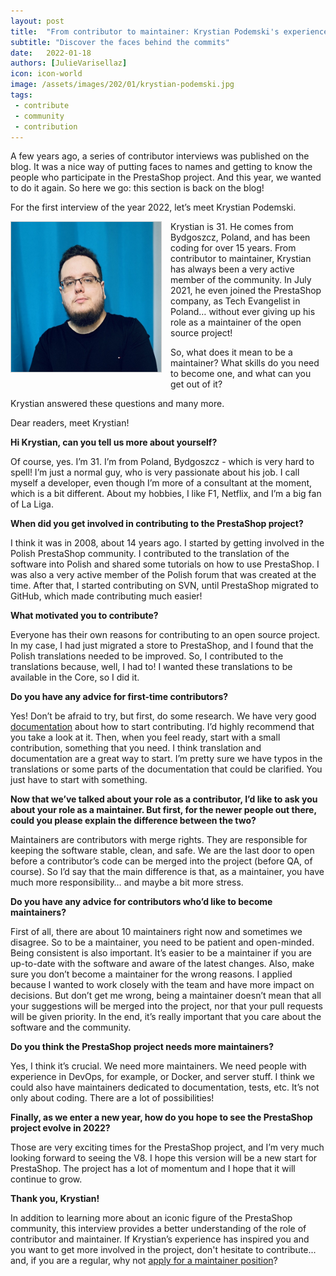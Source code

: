 ```yaml
---
layout: post
title:  "From contributor to maintainer: Krystian Podemski's experience with the PrestaShop project"
subtitle: "Discover the faces behind the commits"
date:   2022-01-18 
authors: [JulieVarisellaz]
icon: icon-world
image: /assets/images/202/01/krystian-podemski.jpg
tags:
 - contribute
 - community
 - contribution
---
```

A few years ago, a series of contributor interviews was published on the blog. It was a nice way of putting faces to names and getting to know the people who participate in the PrestaShop project. And this year, we wanted to do it again. So here we go: this section is back on the blog!

For the first interview of the year 2022, let’s meet Krystian Podemski.

<img style="border: 1px solid #CCC; float: left; margin: 0 1em 1em 0;" width="240" height="240" src="/assets/images/2022/01/krystian-podemski.jpg">

Krystian is 31. He comes from Bydgoszcz, Poland, and has been coding for over 15 years. From contributor to maintainer, Krystian has always been a very active member of the community. In July 2021, he even joined the PrestaShop company, as Tech Evangelist in Poland… without ever giving up his role as a maintainer of the open source project!

So, what does it mean to be a maintainer? What skills do you need to become one, and what can you get out of it? 

Krystian answered these questions and many more.

Dear readers, meet Krystian!

**Hi Krystian, can you tell us more about yourself?**

Of course, yes. I’m 31. I’m from Poland, Bydgoszcz - which is very hard to spell! I’m just a normal guy, who is very passionate about his job. 
I call myself a developer, even though I’m more of a consultant at the moment, which is a bit different.
About my hobbies, I like F1, Netflix, and I’m a big fan of La Liga. 

**When did you get involved in contributing to the PrestaShop project?**

I think it was in 2008, about 14 years ago. I started by getting involved in the Polish PrestaShop community. I contributed to the translation of the software into Polish and shared some tutorials on how to use PrestaShop. I was also a very active member of the Polish forum that was created at the time.
After that, I started contributing on SVN, until PrestaShop migrated to GitHub, which made contributing much easier!

**What motivated you to contribute?**

Everyone has their own reasons for contributing to an open source project. In my case, I had just migrated a store to PrestaShop, and I found that the Polish translations needed to be improved. So, I contributed to the translations because, well, I had to! I wanted these translations to be available in the Core, so I did it.

**Do you have any advice for first-time contributors?**

Yes! Don’t be afraid to try, but first, do some research. We have very good [documentation](https://devdocs.prestashop.com/1.7/contribute/) about how to start contributing. I’d highly recommend that you take a look at it. Then, when you feel ready, start with a small contribution, something that you need. I think translation and documentation are a great way to start. I’m pretty sure we have typos in the translations or some parts of the documentation that could be clarified. You just have to start with something. 

**Now that we’ve talked about your role as a contributor, I’d like to ask you about your role as a maintainer. But first, for the newer people out there, could you please explain the difference between the two?**

Maintainers are contributors with merge rights. They are responsible for keeping the software stable, clean, and safe. We are the last door to open before a contributor’s code can be merged into the project (before QA, of course). So I’d say that the main difference is that, as a maintainer, you have much more responsibility… and maybe a bit more stress. 

**Do you have any advice for contributors who’d like to become maintainers?**

First of all, there are about 10 maintainers right now and sometimes we disagree. So to be a maintainer, you need to be patient and open-minded. Being consistent is also important. It’s easier to be a maintainer if you are up-to-date with the software and aware of the latest changes.
Also, make sure you don’t become a maintainer for the wrong reasons. I applied because I wanted to work closely with the team and have more impact on decisions. But don’t get me wrong, being a maintainer doesn’t mean that all your suggestions will be merged into the project, nor that your pull requests will be given priority. In the end, it’s really important that you care about the software and the community.

**Do you think the PrestaShop project needs more maintainers?**

Yes, I think it’s crucial. We need more maintainers. We need people with experience in DevOps, for example, or Docker, and server stuff. I think we could also have maintainers dedicated to documentation, tests, etc. It’s not only about coding. There are a lot of possibilities!

**Finally, as we enter a new year, how do you hope to see the PrestaShop project evolve in 2022?**

Those are very exciting times for the PrestaShop project, and I’m very much looking forward to seeing the V8. I hope this version will be a new start for PrestaShop. The project has a lot of momentum and I hope that it will continue to grow.

**Thank you, Krystian!**

In addition to learning more about an iconic figure of the PrestaShop community, this interview provides a better understanding of the role of contributor and maintainer. If Krystian’s experience has inspired you and you want to get more involved in the project, don't hesitate to contribute... and, if you are a regular, why not [apply for a maintainer position](https://www.prestashop-project.org/maintainers-guide/how-to-become-a-maintainer/)? 



